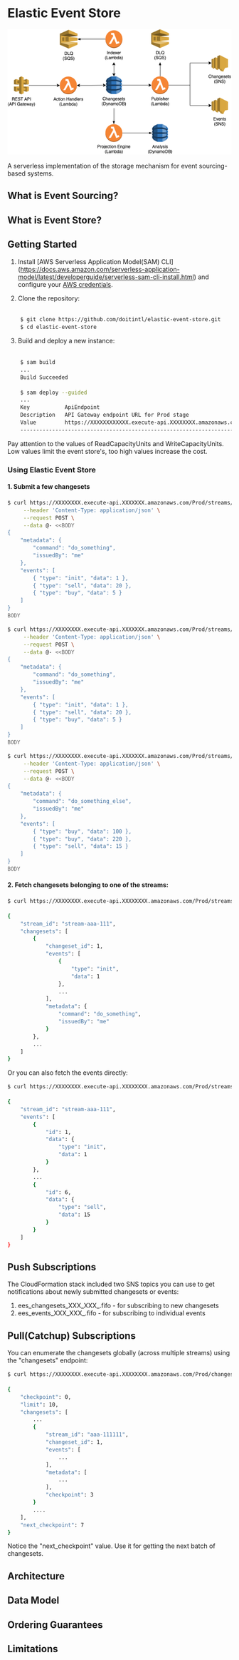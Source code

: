 # Elastic Event Store

![Elastic Event Store: AWS Components](./docs/diagrams/aws-components.png)

A serverless implementation of the storage mechanism for event sourcing-based systems.

## What is Event Sourcing?

## What is Event Store?

## Getting Started

1. Install [AWS Serverless Application Model(SAM) CLI] (https://docs.aws.amazon.com/serverless-application-model/latest/developerguide/serverless-sam-cli-install.html) and configure your [AWS credentials](https://docs.aws.amazon.com/cli/latest/userguide/cli-configure-files.html).

2. Clone the repository:

```sh

    $ git clone https://github.com/doitintl/elastic-event-store.git
    $ cd elastic-event-store

```

3. Build and deploy a new instance:

```sh

    $ sam build
    ...
    Build Succeeded

    $ sam deploy --guided
    ...
    Key           ApiEndpoint                                                                        
    Description   API Gateway endpoint URL for Prod stage                                      
    Value         https://XXXXXXXXXXXX.execute-api.XXXXXXXX.amazonaws.com/Prod/
    ------------------------------------------------------------------------------------

```

Pay attention to the values of ReadCapacityUnits and WriteCapacityUnits. Low values limit the event store's, too high values increase the cost.

### Using Elastic Event Store

#### 1. Submit a few changesets


```sh
$ curl https://XXXXXXXX.execute-api.XXXXXXX.amazonaws.com/Prod/streams/stream-aaa-111 \
     --header 'Content-Type: application/json' \
     --request POST \
     --data @- <<BODY
{
    "metadata": {
        "command": "do_something",
        "issuedBy": "me"
    },
    "events": [
        { "type": "init", "data": 1 },
        { "type": "sell", "data": 20 },
        { "type": "buy", "data": 5 }
    ]
}
BODY
```

```sh
$ curl https://XXXXXXXX.execute-api.XXXXXXX.amazonaws.com/Prod/streams/stream-aaa-222 \
     --header 'Content-Type: application/json' \
     --request POST \
     --data @- <<BODY
{
    "metadata": {
        "command": "do_something",
        "issuedBy": "me"
    },
    "events": [
        { "type": "init", "data": 1 },
        { "type": "sell", "data": 20 },
        { "type": "buy", "data": 5 }
    ]
}
BODY
```

```sh
$ curl https://XXXXXXXX.execute-api.XXXXXXX.amazonaws.com/Prod/streams/stream-aaa-111\?expected_last_changeset=1 \
     --header 'Content-Type: application/json' \
     --request POST \
     --data @- <<BODY
{
    "metadata": {
        "command": "do_something_else",
        "issuedBy": "me"
    },
    "events": [
        { "type": "buy", "data": 100 },
        { "type": "buy", "data": 220 },
        { "type": "sell", "data": 15 }
    ]
}
BODY
```

#### 2. Fetch changesets belonging to one of the streams:

```sh
$ curl https://XXXXXXXX.execute-api.XXXXXXXX.amazonaws.com/Prod/streams/stream-aaa-111/changesets\?pp=true

{
    "stream_id": "stream-aaa-111",
    "changesets": [
        {
            "changeset_id": 1,
            "events": [
                {
                    "type": "init",
                    "data": 1
                },
                ...
            ],
            "metadata": {
                "command": "do_something",
                "issuedBy": "me"
            }
        },
        ...
    ]
}       
```

Or you can also fetch the events directly:

```sh
$ curl https://XXXXXXXX.execute-api.XXXXXXXX.amazonaws.com/Prod/streams/stream-aaa-111/events\?pp=true

{
    "stream_id": "stream-aaa-111",
    "events": [
        {
            "id": 1,
            "data": {
                "type": "init",
                "data": 1
            }
        },
        ...
        {
            "id": 6,
            "data": {
                "type": "sell",
                "data": 15
            }
        }
    ]
}   
```

## Push Subscriptions

The CloudFormation stack included two SNS topics you can use to get notifications about newly submitted changesets or events:

1. ees_changesets_XXX_XXX_.fifo - for subscribing to new changesets
2. ees_events_XXX_XXX_.fifo - for subscribing to individual events

## Pull(Catchup) Subscriptions

You can enumerate the changesets globally (across multiple streams) using the "changesets" endpoint:

```sh
$ curl https://XXXXXXXX.execute-api.XXXXXXXX.amazonaws.com/Prod/changesets\?checkpoint=0\&pp=true

{
    "checkpoint": 0,
    "limit": 10,
    "changesets": [
        ...
        {
            "stream_id": "aaa-111111",
            "changeset_id": 1,
            "events": [
                ...
            ],
            "metadata": [
                ...
            ],
            "checkpoint": 3
        }
        ....
    ],
    "next_checkpoint": 7
}
```

Notice the "next_checkpoint" value. Use it for getting the next batch of changesets.

## Architecture

## Data Model

## Ordering Guarantees

## Limitations
